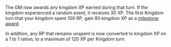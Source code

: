 The GM now awards any kingdom XP earned during that turn. If the kingdom experienced a random event, it receives 30 XP. The first Kingdom turn that your kingdom spent 100 RP, gain 80 kingdom XP as a [milestone award](https://2e.aonprd.com/Rules.aspx?ID=1816).  
  
In addition, any RP that remains unspent is now converted to kingdom XP on a 1 to 1 ration, to a maximum of 120 XP per Kingdom turn.